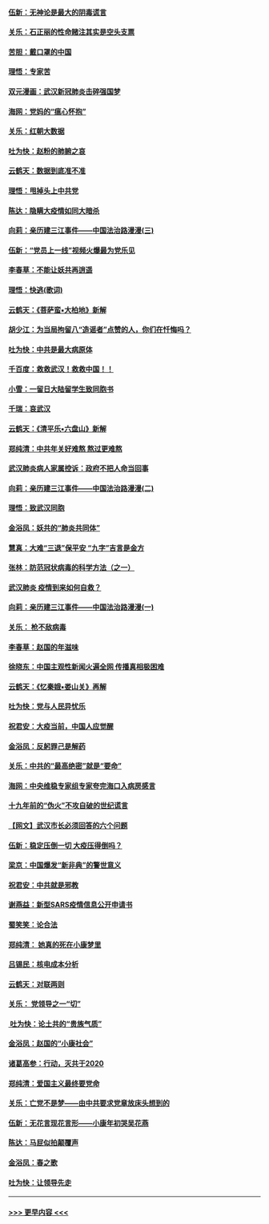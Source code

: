 #### [伍新：无神论是最大的阴毒谎言](../pages/nsc993/n11846129.md?t=02070102) 
#### [关乐：石正丽的性命赌注其实是空头支票](../pages/nsc993/n11846109.md?t=02070102) 
#### [苦胆：戴口罩的中国](../pages/nsc993/n11845576.md?t=02070102) 
#### [理悟：专家苦](../pages/nsc993/n11845564.md?t=02070102) 
#### [双元漫画：武汉新冠肺炎击碎强国梦](../pages/nsc993/n11843320.md?t=02070102) 
#### [海网：党妈的“瘟心怀抱”](../pages/nsc993/n11840740.md?t=02070102) 
#### [关乐：红朝大数据](../pages/nsc993/n11840675.md?t=02070102) 
#### [吐为快：赵粉的肺腑之哀](../pages/nsc993/n11840618.md?t=02070102) 
#### [云鹤天：数据到底准不准](../pages/nsc993/n11840325.md?t=02070102) 
#### [理悟：甩掉头上中共党](../pages/nsc993/n11838826.md?t=02070102) 
#### [陈达：隐瞒大疫情如同大暗杀](../pages/nsc993/n11838771.md?t=02070102) 
#### [向莉：亲历建三江事件——中国法治路漫漫(三)](../pages/nsc993/n11831825.md?t=02070102) 
#### [伍新：“党员上一线”视频火爆最为党乐见](../pages/nsc993/n11838200.md?t=02070102) 
#### [李春草：不能让妖共再逍遥](../pages/nsc993/n11838102.md?t=02070102) 
#### [理悟：快逃(歌词)](../pages/nsc993/n11838083.md?t=02070102) 
#### [云鹤天：《菩萨蛮▪大柏地》新解](../pages/nsc993/n11838059.md?t=02070102) 
#### [胡少江：为当局拘留八“造谣者”点赞的人，你们在忏悔吗？](../pages/nsc993/n11836801.md?t=02070102) 
#### [吐为快：中共是最大病原体](../pages/nsc993/n11836748.md?t=02070102) 
#### [千百度：救救武汉！救救中国！！](../pages/nsc993/n11836145.md?t=02070102) 
#### [小雪：一留日大陆留学生致同胞书](../pages/nsc993/n11834624.md?t=02070102) 
#### [千瑞：哀武汉](../pages/nsc993/n11833647.md?t=02070102) 
#### [云鹤天：《清平乐▪六盘山》新解](../pages/nsc993/n11833611.md?t=02070102) 
#### [郑纯清：中共年关好难熬 熬过更难熬](../pages/nsc993/n11833489.md?t=02070102) 
#### [武汉肺炎病人家属控诉：政府不把人命当回事](../pages/nsc993/n11833205.md?t=02070102) 
#### [向莉：亲历建三江事件——中国法治路漫漫(二)](../pages/nsc993/n11829102.md?t=02070102) 
#### [理悟：致武汉同胞](../pages/nsc993/n11831522.md?t=02070102) 
#### [金浴凤：妖共的“肺炎共同体”](../pages/nsc993/n11829448.md?t=02070102) 
#### [慧真：大难“三退”保平安 “九字”吉言是金方](../pages/nsc993/n11829501.md?t=02070102) 
#### [张林：防范冠状病毒的科学方法（之一）](../pages/nsc993/n11828618.md?t=02070102) 
#### [武汉肺炎 疫情到来如何自救？](../pages/nsc993/n11827632.md?t=02070102) 
#### [向莉：亲历建三江事件——中国法治路漫漫(一)](../pages/nsc993/n11827190.md?t=02070102) 
#### [关乐： 枪不敌病毒](../pages/nsc993/n11826746.md?t=02070102) 
#### [李春草：赵国的年滋味](../pages/nsc993/n11826321.md?t=02070102) 
#### [徐晓东：中国主观性新闻火遍全网 传播真相极困难](../pages/nsc993/n11826508.md?t=02070102) 
#### [云鹤天：《忆秦娥▪娄山关》再解](../pages/nsc993/n11824682.md?t=02070102) 
#### [吐为快：党与人民异忧乐](../pages/nsc993/n11824660.md?t=02070102) 
#### [祝君安：大疫当前，中国人应觉醒](../pages/nsc993/n11821946.md?t=02070102) 
#### [金浴凤：反躬罪己是解药](../pages/nsc993/n11820280.md?t=02070102) 
#### [关乐：中共的“最高绝密”就是“要命”](../pages/nsc993/n11816946.md?t=02070102) 
#### [海网：中央维稳专家组专家夸完海口入病房感言](../pages/nsc993/n11815138.md?t=02070102) 
#### [十九年前的“伪火”不攻自破的世纪谎言](../pages/nsc993/n11813238.md?t=02070102) 
#### [【网文】武汉市长必须回答的六个问题](../pages/nsc993/n11813848.md?t=02070102) 
#### [伍新：稳定压倒一切 大疫压得倒吗？](../pages/nsc993/n11812634.md?t=02070102) 
#### [梁京：中国爆发“新非典”的警世意义](../pages/nsc993/n11812554.md?t=02070102) 
#### [祝君安：中共就是邪教](../pages/nsc993/n11812431.md?t=02070102) 
#### [谢燕益：新型SARS疫情信息公开申请书](../pages/nsc993/n11808840.md?t=02070102) 
#### [蜀笑笑：论合法](../pages/nsc993/n11808064.md?t=02070102) 
#### [郑纯清： 她真的死在小康梦里](../pages/nsc993/n11806623.md?t=02070102) 
#### [吕锡民：核电成本分析](../pages/nsc993/n11806284.md?t=02070102) 
#### [云鹤天：对联两则](../pages/nsc993/n11805957.md?t=02070102) 
#### [关乐： 党领导之一“切”](../pages/nsc993/n11804505.md?t=02070102) 
#### [ 吐为快：论土共的“贵族气质”](../pages/nsc993/n11804490.md?t=02070102) 
#### [金浴凤：赵国的“小康社会”](../pages/nsc993/n11804452.md?t=02070102) 
#### [诸葛高参：行动，灭共于2020](../pages/nsc993/n11804120.md?t=02070102) 
#### [郑纯清：爱国主义最终要党命](../pages/nsc993/n11802197.md?t=02070102) 
#### [关乐：亡党不是梦——由中共要求党章放床头想到的](../pages/nsc993/n11802156.md?t=02070102) 
#### [伍新：无花言现花言形——小康年初哭吴花燕](../pages/nsc993/n11800044.md?t=02070102) 
#### [陈达：马屁似拍颠覆声](../pages/nsc993/n11800010.md?t=02070102) 
#### [金浴凤：春之歌](../pages/nsc993/n11797687.md?t=02070102) 
#### [吐为快：让领导先走](../pages/nsc993/n11797512.md?t=02070102) 

----
#### [ >>> 更早内容 <<< ](../indexes/nsc993-earlier.md)
